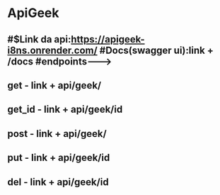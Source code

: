 # ApiGeek


#$Link da api:https://apigeek-i8ns.onrender.com/
#Docs(swagger ui):link + /docs
#endpoints--->
---
get - link + api/geek/
--
get_id - link + api/geek/id
--
post - link + api/geek/
--
put - link + api/geek/id
--
del - link + api/geek/id
--

